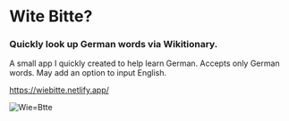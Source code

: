 # Wite Bitte? #
### Quickly look up German words via Wikitionary. 

A small app I quickly created to help learn German. Accepts only German words. May add an option to input English.

https://wiebitte.netlify.app/

![Wie=Btte](https://github.com/daniel-stafford/WikiDeutsch/assets/33048490/d3dae278-8c22-4bc3-8c60-b20341b9748d)
